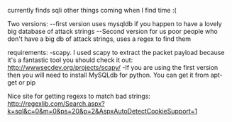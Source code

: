 currently finds sqli other things coming when I find time :(

Two versions:
--first version uses mysqldb if you happen to have a lovely big database of attack strings
--Second version for us poor people who don't have a big db of attack strings, uses a regex to find them

requirements:
-scapy. I used scapy to extract the packet payload because it's a fantastic tool you should check it out: http://wwwsecdev.org/projects/scapy/
-If you are using the first version then you will need to install MySQLdb for python. You can get it from apt-get or pip

Nice site for getting regexs to match bad strings: http://regexlib.com/Search.aspx?k=sql&c=0&m=0&ps=20&p=2&AspxAutoDetectCookieSupport=1

